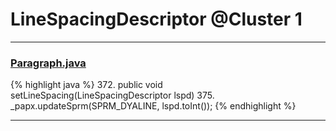 # LineSpacingDescriptor @Cluster 1

***

### [Paragraph.java](https://searchcode.com/codesearch/view/97384407/)
{% highlight java %}
372. public void setLineSpacing(LineSpacingDescriptor lspd)
375.   _papx.updateSprm(SPRM_DYALINE, lspd.toInt());
{% endhighlight %}

***

